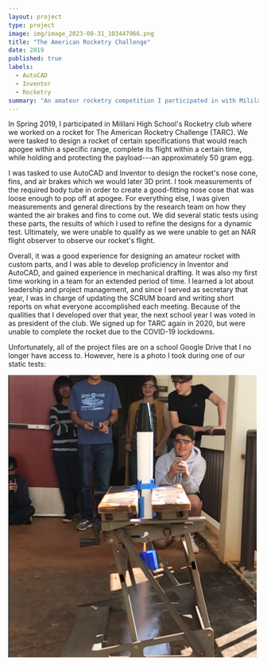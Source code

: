 ```yaml
---
layout: project
type: project
image: img/image_2023-08-31_103447966.png
title: "The American Rocketry Challenge"
date: 2019
published: true
labels:
  - AutoCAD
  - Inventor
  - Rocketry
summary: "An amateur rocketry competition I participated in with Mililani High School's Rocketry club."
---
```


In Spring 2019, I participated in Mililani High School's Rocketry club where we worked on a rocket for The American Rocketry Challenge (TARC). We were tasked to design a rocket of certain specifications that would reach apogee within a specific range, complete its flight within a certain time, while holding and protecting the payload---an approximately 50 gram egg.

I was tasked to use AutoCAD and Inventor to design the rocket's nose cone, fins, and air brakes which we would later 3D print. I took measurements of the required body tube in order to create a good-fitting nose cose that was loose enough to pop off at apogee. For everything else, I was given measurements and general directions by the research team on how they wanted the air brakes and fins to come out. We did several static tests using these parts, the results of which I used to refine the designs for a dynamic test. Ultimately, we were unable to qualify as we were unable to get an NAR flight observer to observe our rocket's flight.

Overall, it was a good experience for designing an amateur rocket with custom parts, and I was able to develop proficiency in Inventor and AutoCAD, and gained experience in mechanical drafting. It was also my first time working in a team for an extended period of time. I learned a lot about leadership and project management, and since I served as secretary that year, I was in charge of updating the SCRUM board and writing short reports on what everyone accomplished each meeting. Because of the qualities that I developed over that year, the next school year I was voted in as president of the club. We signed up for TARC again in 2020, but were unable to complete the rocket due to the COVID-19 lockdowns.

Unfortunately, all of the project files are on a school Google Drive that I no longer have access to. However, here is a photo I took during one of our static tests:

<div class="text-center p-4">
  <img width="500px" src="../img/image_2023-08-31_102749594.png" class="img-thumbnail" >
</div>
